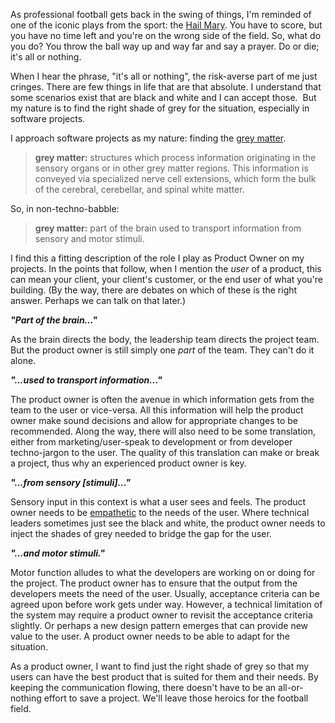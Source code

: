 As professional football gets back in the swing of things, I'm reminded of one of the iconic plays from the sport: the <a href="http://en.wikipedia.org/wiki/Hail_Mary_pass">Hail Mary</a>. You have to score, but you have no time left and you're on the wrong side of the field. So, what do you do? You throw the ball way up and way far and say a prayer. Do or die; it's all or nothing.

When I hear the phrase, "it's all or nothing", the risk-averse part of me just cringes. There are few things in life that are that absolute. I understand that some scenarios exist that are black and white and I can accept those.  But my nature is to find the right shade of grey for the situation, especially in software projects.

I approach software projects as my nature: finding the <a href="http://en.wikipedia.org/wiki/Grey_matter">grey matter</a>.
<blockquote><strong>grey matter:</strong> structures which process information originating in the sensory organs or in other grey matter regions. This information is conveyed via specialized nerve cell extensions, which form the bulk of the cerebral, cerebellar, and spinal white matter.</blockquote>
So, in non-techno-babble:
<blockquote><strong>grey matter:</strong> part of the brain used to transport information from sensory and motor stimuli.</blockquote>
I find this a fitting description of the role I play as Product Owner on my projects. In the points that follow, when I mention the <em>user</em> of a product, this can mean your client, your client's customer, or the end user of what you're building. (By the way, there are debates on which of these is the right answer. Perhaps we can talk on that later.)

<strong><em>"Part of the brain..."</em></strong>

As the brain directs the body, the leadership team directs the project team. But the product owner is still simply one <em>part</em> of the team. They can't do it alone.

<strong><em>"...used to transport information..."</em></strong>

The product owner is often the avenue in which information gets from the team to the user or vice-versa. All this information will help the product owner make sound decisions and allow for appropriate changes to be recommended. Along the way, there will also need to be some translation, either from marketing/user-speak to development or from developer techno-jargon to the user. The quality of this translation can make or break a project, thus why an experienced product owner is key.

<strong><em>"...from sensory [stimuli]..."</em></strong>

Sensory input in this context is what a user sees and feels. The product owner needs to be <a title="Whitney Hess - Empathy is not a Buzzword" href="http://whitneyhess.com/blog/2013/07/19/empathy-is-not-a-buzzword/">empathetic</a> to the needs of the user. Where technical leaders sometimes just see the black and white, the product owner needs to inject the shades of grey needed to bridge the gap for the user.

<strong><em>"...and motor stimuli."</em></strong>

Motor function alludes to what the developers are working on or doing for the project. The product owner has to ensure that the output from the developers meets the need of the user. Usually, acceptance criteria can be agreed upon before work gets under way. However, a technical limitation of the system may require a product owner to revisit the acceptance criteria slightly. Or perhaps a new design pattern emerges that can provide new value to the user. A product owner needs to be able to adapt for the situation.

As a product owner, I want to find just the right shade of grey so that my users can have the best product that is suited for them and their needs. By keeping the communication flowing, there doesn't have to be an all-or-nothing effort to save a project. We'll leave those heroics for the football field.

